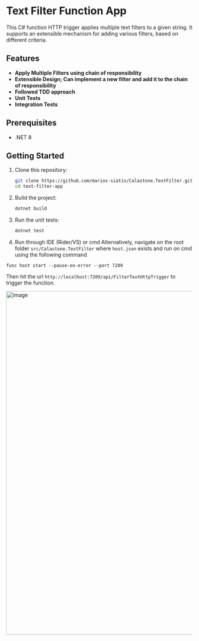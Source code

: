 # Text Filter Function App 

This C# function HTTP trigger applies multiple text filters to a given string. It supports an extensible mechanism for adding various filters, based on different criteria.

## Features

- **Apply Multiple Filters using chain of responsibility** 
- **Extensible Design; Can implement a new filter and add it to the chain of responsibility**
- **Followed TDD approach**
- **Unit Tests**
- **Integration Tests**

## Prerequisites
- .NET 8

## Getting Started
1. Clone this repository:
    ```bash
    git clone https://github.com/marios-siatis/Calastone.TextFilter.git
    cd text-filter-app
    ```

2. Build the project:
    ```bash
    dotnet build
    ```

3. Run the unit tests:
    ```bash
    dotnet test

4. Run through IDE (Rider/VS) or cmd
Alternatively, navigate on the root folder `src/Calastone.TextFilter` where `host.json` exists and run on cmd using the following command

```
func host start --pause-on-error --port 7209
```

Then hit the url `http://localhost:7209/api/FilterTextHttpTrigger` to trigger the function.

<img width="928" alt="image" src="https://github.com/user-attachments/assets/22127c52-09bc-44f7-91f4-82c9172828ef">

